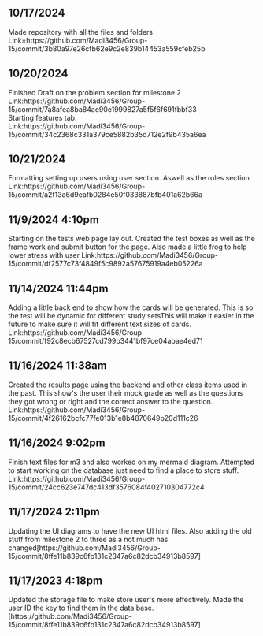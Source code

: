 ## 10/17/2024
 <p>Made repository with all the files and folders<br>Link=https://github.com/Madi3456/Group-15/commit/3b80a97e26cfb62e9c2e839b14453a559cfeb25b</p>

## 10/20/2024
<p>Finished Draft on the problem section for milestone 2<br>Link:https://github.com/Madi3456/Group-15/commit/7a8afea8ba84ae90e1999827a5f5f6f691fbbf33<br>Starting features tab.<br>Link:https://github.com/Madi3456/Group-15/commit/34c2368c331a379ce5882b35d712e2f9b435a6ea </p>

## 10/21/2024
<p> Formatting setting up users using user section. Aswell as the roles section
Link:https://github.com/Madi3456/Group-15/commit/a2f13a6d9eafb0284e50f033887bfb401a62b66a </p>

## 11/9/2024 4:10pm
<p>Starting on the tests web page lay out. Created the test boxes as well as the frame work and submit button for the page. Also made a little frog to help lower stress with user
Link:https://github.com/Madi3456/Group-15/commit/df2577c73f4849f5c9892a57675919a4eb05226a </p>

## 11/14/2024 11:44pm
<p>Adding a little back end to show how the cards will be generated. This is so the test will be dynamic for different study setsThis will make it easier in the future to make sure it will fit different text sizes of cards.
Link:https://github.com/Madi3456/Group-15/commit/f92c8ecb67527cd799b3441bf97ce04abae4ed71 </p>

## 11/16/2024 11:38am
<p>Created the results page using the backend and other class items used in the past. This show's the user their mock grade as well as the questions they got wrong or right and the correct answer to the question. Link:https://github.com/Madi3456/Group-15/commit/4f26162bcfc77fe013b1e8b4870649b20d111c26</p>

## 11/16/2024 9:02pm
<p>Finish text files for m3 and also worked on my mermaid diagram. Attempted to start working on the database just need to find a place to store stuff. Link:https://github.com/Madi3456/Group-15/commit/24cc623e747dc413df3576084f402710304772c4 </p>

## 11/17/2024 2:11pm
<p>Updating the UI diagrams to have the new UI html files. Also adding the old stuff from milestone 2 to three as a not much has changed[https://github.com/Madi3456/Group-15/commit/8ffe11b839c6fb131c2347a6c82dcb34913b8597]</p>

## 11/17/2023 4:18pm
<p>Updated the storage file to make store user's more effectively. Made the user ID the key to find them in the data base. [https://github.com/Madi3456/Group-15/commit/8ffe11b839c6fb131c2347a6c82dcb34913b8597]</p>